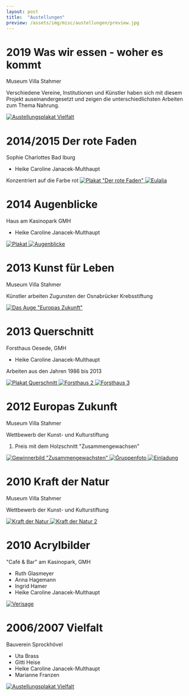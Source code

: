 ```yaml
---
layout: post
title:  "Austellungen"
preview: /assets/img/misc/austellungen/preview.jpg
---
```


# 2019 Was wir essen - woher es kommt

Museum Villa Stahmer

Verschiedene Vereine, Institutionen und Künstler haben sich mit diesem 
Projekt auseinandergesetzt und zeigen
die unterschiedlichsten Arbeiten zum Thema Nahrung.

<a class="lightbox-image" href="/assets/img_full/misc/austellungen/Salz.jpg">
    <img alt="Austellungsplakat Vielfalt" src="/assets/img/misc/austellungen/Salz.jpg">
</a>



# 2014/2015 Der rote Faden

Sophie Charlottes Bad Iburg

 - Heike Caroline Janacek-Multhaupt

Konzentriert auf die Farbe rot
<a class="lightbox-image" href="/assets/img_full/misc/austellungen/Plakat-Der rote Faden.jpg">
    <img alt='Plakat "Der rote Faden"' src="/assets/img/misc/austellungen/Plakat-Der rote Faden.jpg">
</a>
<a class="lightbox-image" href="/assets/img_full/misc/austellungen/Eulalia.jpg">
    <img alt="Eulalia" src="/assets/img/misc/austellungen/Eulalia.jpg">
</a>

# 2014 Augenblicke

Haus am Kasinopark GMH

- Heike Caroline Janacek-Multhaupt

<a class="lightbox-image" href="/assets/img_full/misc/austellungen/Augenblicke-Plakat.jpg">
    <img alt="Plakat" src="/assets/img/misc/austellungen/Augenblicke-Plakat.jpg">
</a>
<a class="lightbox-image" href="/assets/img_full/misc/austellungen/Augenblicke-die roten Schuhe.jpg">
    <img alt="Augenblicke" src="/assets/img/misc/austellungen/Augenblicke-die roten Schuhe.jpg">
</a>

# 2013 Kunst für Leben

Museum Villa Stahmer

Künstler arbeiten Zugunsten der Osnabrücker Krebsstiftung

<a class="lightbox-image" href="/assets/img_full/misc/austellungen/Kunst für Leben- Auge.jpg">
    <img alt='Das Auge "Europas Zukunft"' src="/assets/img/misc/austellungen/Kunst für Leben- Auge.jpg">
</a>

# 2013 Querschnitt

Forsthaus Oesede, GMH

 - Heike Caroline Janacek-Multhaupt

Arbeiten aus den Jahren 1986 bis 2013

<a class="lightbox-image" href="/assets/img_full/misc/austellungen/Plakat-Querschnitt.jpg">
    <img alt="Plakat Querschnitt" src="/assets/img/misc/austellungen/Plakat-Querschnitt.jpg">
</a>
<a class="lightbox-image" href="/assets/img_full/misc/austellungen/Forsthaus2.jpg">
    <img alt="Forsthaus 2" src="/assets/img/misc/austellungen/Forsthaus2.jpg">
</a>
<a class="lightbox-image" href="/assets/img_full/misc/austellungen/Forsthaus3.jpg">
    <img alt="Forsthaus 3" src="/assets/img/misc/austellungen/Forsthaus3.jpg">
</a>

# 2012 Europas Zukunft

Museum Villa Stahmer

Wettbewerb der Kunst- und Kulturstiftung

1. Preis mit dem Holzschnitt "Zusammengewachsen"

<a class="lightbox-image" href="/assets/img_full/misc/austellungen/1.Preis Gewinnerbild.jpg">
    <img alt='Gewinnerbild "Zusammengewachsten"' src="/assets/img/misc/austellungen/1.Preis Gewinnerbild.jpg">
</a>
<a class="lightbox-image" href="/assets/img_full/misc/austellungen/Gewinnerbild-unter1.jpg">
    <img alt="Ǵruppenfoto" src="/assets/img/misc/austellungen/Gewinnerbild-unter1.jpg">
</a>
<a class="lightbox-image" href="/assets/img_full/misc/austellungen/Gewinnerbild-unter2.jpg">
    <img alt="Einladung" src="/assets/img/misc/austellungen/Gewinnerbild-unter2.jpg">
</a>

# 2010 Kraft der Natur

Museum Villa Stahmer

Wettbewerb der Kunst- und Kulturstiftung

<a class="lightbox-image" href="/assets/img_full/misc/austellungen/Kraft der Natur.jpg">
    <img alt="Kraft der Natur" src="/assets/img/misc/austellungen/Kraft der Natur.jpg">
</a>
<a class="lightbox-image" href="/assets/img_full/misc/austellungen/Kraft der Natur 2.jpg">
    <img alt="Kraft der Natur 2" src="/assets/img/misc/austellungen/Kraft der Natur 2.jpg">
</a>

# 2010 Acrylbilder

"Café & Bar" am Kasinopark, GMH

 - Ruth Glasmeyer
 - Anna Hagemann
 - Ingrid Hamer
 - Heike Caroline Janacek-Multhaupt

<a class="lightbox-image" href="/assets/img_full/misc/austellungen/cafeundbar.jpg">
    <img alt="Verisage" src="/assets/img/misc/austellungen/cafeundbar.jpg">
</a>

# 2006/2007 Vielfalt

Bauverein Sprockhövel

 - Uta Brass
 - Gitti Heise
 - Heike Caroline Janacek-Multhaupt
 - Marianne Franzen

<a class="lightbox-image" href="/assets/img_full/misc/austellungen/Vielfalt-Ausstellungsplakat.jpg">
    <img alt="Austellungsplakat Vielfalt" src="/assets/img/misc/austellungen/Vielfalt-Ausstellungsplakat.jpg">
</a>
